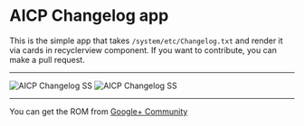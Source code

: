 AICP Changelog app
======================


This is the simple app that takes `/system/etc/Changelog.txt` and render it via cards in recyclerview component.
If you want to contribute, you can make a pull request.

----------

![AICP Changelog SS](http://i.imgur.com/YThUBa7.png?1)
![AICP Changelog SS](http://i.imgur.com/7UlekWT.png?1)


----------

You can get the ROM from [Google+ Community](https://plus.google.com/communities/101008638920580274588)
